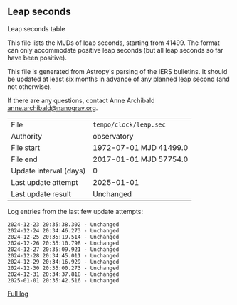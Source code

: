 
## Leap seconds

Leap seconds table

This file lists the MJDs of leap seconds, starting from 41499.
The format can only accommodate positive leap seconds (but all
leap seconds so far have been positive).

This file is generated from Astropy's parsing of the IERS
bulletins. It should be updated at least six months in advance
of any planned leap second (and not otherwise).

If there are any questions, contact Anne Archibald
<anne.archibald@nanograv.org>.

|     |     |
|:--- |:--- |
| File | `tempo/clock/leap.sec` |
| Authority | observatory |
| File start | 1972-07-01 MJD 41499.0 |
| File end | 2017-01-01 MJD 57754.0 |
| Update interval (days) | 0 |
| Last update attempt | 2025-01-01 |
| Last update result | Unchanged |

Log entries from the last few update attempts:
```
2024-12-23 20:35:38.302 - Unchanged
2024-12-24 20:34:46.273 - Unchanged
2024-12-25 20:35:19.514 - Unchanged
2024-12-26 20:35:10.798 - Unchanged
2024-12-27 20:35:09.921 - Unchanged
2024-12-28 20:34:45.011 - Unchanged
2024-12-29 20:34:16.929 - Unchanged
2024-12-30 20:35:00.273 - Unchanged
2024-12-31 20:34:37.818 - Unchanged
2025-01-01 20:35:42.516 - Unchanged
```
[Full log](https://raw.githubusercontent.com/ipta/pulsar-clock-corrections/main/log/tempo/clock/leap.sec.log)
